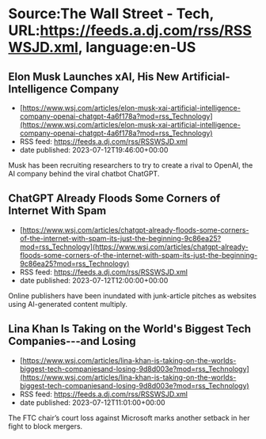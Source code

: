 # Source:The Wall Street - Tech, URL:https://feeds.a.dj.com/rss/RSSWSJD.xml, language:en-US

## Elon Musk Launches xAI, His New Artificial-Intelligence Company
 - [https://www.wsj.com/articles/elon-musk-xai-artificial-intelligence-company-openai-chatgpt-4a6f178a?mod=rss_Technology](https://www.wsj.com/articles/elon-musk-xai-artificial-intelligence-company-openai-chatgpt-4a6f178a?mod=rss_Technology)
 - RSS feed: https://feeds.a.dj.com/rss/RSSWSJD.xml
 - date published: 2023-07-12T19:46:00+00:00

Musk has been recruiting researchers to try to create a rival to OpenAI, the AI company behind the viral chatbot ChatGPT.

## ChatGPT Already Floods Some Corners of Internet With Spam
 - [https://www.wsj.com/articles/chatgpt-already-floods-some-corners-of-the-internet-with-spam-its-just-the-beginning-9c86ea25?mod=rss_Technology](https://www.wsj.com/articles/chatgpt-already-floods-some-corners-of-the-internet-with-spam-its-just-the-beginning-9c86ea25?mod=rss_Technology)
 - RSS feed: https://feeds.a.dj.com/rss/RSSWSJD.xml
 - date published: 2023-07-12T12:00:00+00:00

Online publishers have been inundated with junk-article pitches as websites using AI-generated content multiply.

## Lina Khan Is Taking on the World's Biggest Tech Companies---and Losing
 - [https://www.wsj.com/articles/lina-khan-is-taking-on-the-worlds-biggest-tech-companiesand-losing-9d8d003e?mod=rss_Technology](https://www.wsj.com/articles/lina-khan-is-taking-on-the-worlds-biggest-tech-companiesand-losing-9d8d003e?mod=rss_Technology)
 - RSS feed: https://feeds.a.dj.com/rss/RSSWSJD.xml
 - date published: 2023-07-12T11:01:00+00:00

The FTC chair’s court loss against Microsoft marks another setback in her fight to block mergers.

